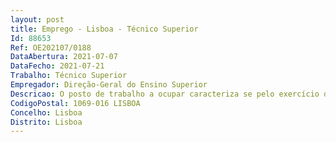 ```yaml
--- 
layout: post
title: Emprego - Lisboa - Técnico Superior
Id: 88653
Ref: OE202107/0188
DataAbertura: 2021-07-07
DataFecho: 2021-07-21
Trabalho: Técnico Superior
Empregador: Direção-Geral do Ensino Superior
Descricao: O posto de trabalho a ocupar caracteriza se pelo exercício de funções na carreira e na categoria de técnico superior, a desenvolver na Direção de Serviços de Suporte à Rede do Ensino Superior, designadamente a) Acompanhar as ações desenvolvidas no âmbito dos regimes jurídicos aplicáveis à rede (instituições e cursos) do ensino superior b) Prestar informação sobre o sistema de ensino superior c) Proceder à análise técnica de processos de criação ou reestruturação de instituições de ensino superior públicas d) Proceder à análise técnica de processos de reconhecimento de interesse público, alteração, fusão ou transmissão de estabelecimentos de ensino superior privados e) Elaborar informações, pareceres e estudos de natureza técnico jurídica, com vista ao apoio à tomada de decisão f) Colaborar na preparação de projetos de diplomas legais.g) Utilizar tecnologias digitais em áreas de software integradas no desenvolvimento da atividade inserida no correspondente conteúdo funcional, designadamente de Office 365.
CodigoPostal: 1069-016 LISBOA
Concelho: Lisboa
Distrito: Lisboa
--- 
```

